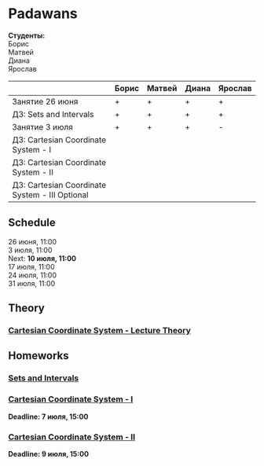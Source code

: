 # Padawans

**Студенты:** <br>
Борис <br>
Матвей <br>
Диана <br>
Ярослав <br>

||Борис|Матвей|Диана|Ярослав|
|---|---|---|---|---|
|Занятие 26 июня|+|+|+|+|
|ДЗ: Sets and Intervals|+|+|+|+|
|Занятие 3 июля|+|+|+|-|
|ДЗ: Cartesian Coordinate System - I|||||
|ДЗ: Cartesian Coordinate System - II|||||
|ДЗ: Cartesian Coordinate System - III Optional|||||

## Schedule
26 июня, 11:00 <br>
3 июля, 11:00 <br>
Next: **10 июля, 11:00** <br>
17 июля, 11:00 <br>
24 июля, 11:00 <br>
31 июля, 11:00 <br>

## Theory
### [Cartesian Coordinate System - Lecture Theory](theory/cartesian.md)

## Homeworks
### [Sets and Intervals](hw/sets-and-intervals.md)

### [Cartesian Coordinate System - I](hw/cartesian-coordinate-system.md#part-1)
**Deadline: 7 июля, 15:00** <br>

### [Cartesian Coordinate System - II](hw/cartesian-coordinate-system.md#part-2)
**Deadline: 9 июля, 15:00** <br>
